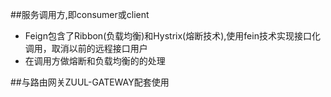 ##服务调用方,即consumer或client
+ Feign包含了Ribbon(负载均衡)和Hystrix(熔断技术),使用fein技术实现接口化调用，取消以前的远程接口用户
+ 在调用方做熔断和负载均衡的的处理

##与路由网关ZUUL-GATEWAY配套使用